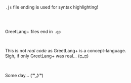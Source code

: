 `.js` file ending is used for syntax highlighting! 

<br />
<br />

GreetLang+ files end in `.gp`

<br />

This is not *real code* as GreetLang+ is a concept-language. 
<br />
Sigh, if only GreetLang+ was real...  (ಥ_ಥ)

<br/>

Some day... ( ͡° ͜ʖ ͡°) 
